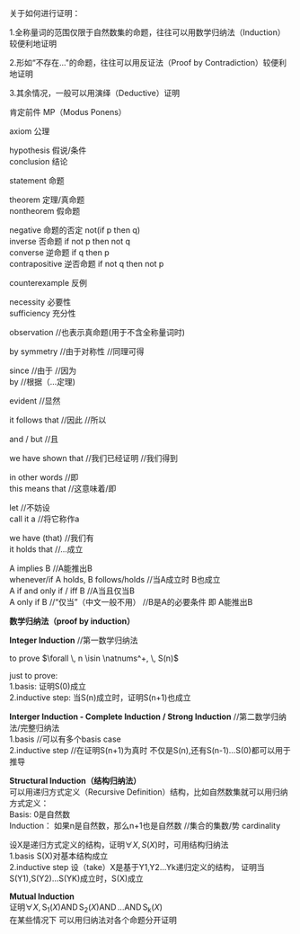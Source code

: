 关于如何进行证明：  
 
1\.全称量词的范围仅限于自然数集的命题，往往可以用数学归纳法（Induction）较便利地证明  

2\.形如“不存在..."的命题，往往可以用反证法（Proof by Contradiction）较便利地证明  

3\.其余情况，一般可以用演绎（Deductive）证明  
  
肯定前件 MP（Modus Ponens）  

axiom 公理  
  
hypothesis 假说/条件  
conclusion 结论  

statement 命题  

theorem 定理/真命题    
nontheorem 假命题    

negative 命题的否定 not(if p then q)  
inverse 否命题 if not p then not q  
converse 逆命题 if q then p   
contrapositive 逆否命题 if not q then not p  

counterexample 反例  

necessity 必要性  
sufficiency 充分性  
  
observation //也表示真命题(用于不含全称量词时)   

by symmetry //由于对称性 //同理可得  
  
since //由于 //因为    
by //根据（...定理)    

evident //显然   

it follows that //因此 //所以   

and / but //且   

we have shown that //我们已经证明 //我们得到  

in other words //即  
this means that //这意味着/即

let //不妨设  
call it a //将它称作a  


we have (that) //我们有  
it holds that //...成立  
  
A implies B //A能推出B    
whenever/if A holds, B follows/holds //当A成立时 B也成立      
A if and only if / iff  B //A当且仅当B  
A only if B //“仅当”（中文一般不用） //B是A的必要条件 即 A能推出B  
  
**数学归纳法（proof by induction）**  
  
**Integer Induction**  //第一数学归纳法  
  
to prove $\forall \, n \isin \natnums^+, \, S(n)$  
  
just to prove:  
1\.basis: 证明S(0)成立  
2\.inductive step: 当S(n)成立时，证明S(n+1)也成立 
  
**Interger Induction - Complete Induction / Strong Induction**  //第二数学归纳法/完整归纳法    
1\.basis //可以有多个basis case    
2\.inductive step  //在证明S(n+1)为真时 不仅是S(n),还有S(n-1)...S(0)都可以用于推导  
  
**Structural Induction（结构归纳法）**  
可以用递归方式定义（Recursive Definition）结构，比如自然数集就可以用归纳方式定义：  
Basis: 0是自然数  
Induction： 如果n是自然数，那么n+1也是自然数 //集合的集数/势 cardinality    

设X是递归方式定义的结构，证明$\forall X , \, S(X)$时，可用结构归纳法  
 1\.basis S(X)对基本结构成立  
 2\.inductive step 设（take）X是基于Y1,Y2...Yk递归定义的结构， 证明当S(Y1),S(Y2)...S(YK)成立时，S(X)成立    

**Mutual Induction**  
证明$\forall X , \, \operatorname{S_1}(X) \operatorname{AND} \operatorname{S_2}(X) \operatorname{AND} ... \operatorname{AND} \operatorname{S_k}(X)$  
在某些情况下 可以用归纳法对各个命题分开证明  